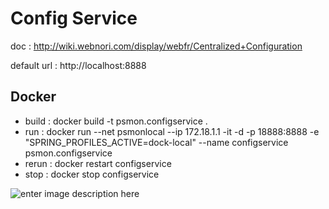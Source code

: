 # Config Service

doc : http://wiki.webnori.com/display/webfr/Centralized+Configuration

default url :  http://localhost:8888


## Docker
* build : docker build -t psmon.configservice .
* run : docker run --net psmonlocal --ip 172.18.1.1 -it -d -p 18888:8888 -e "SPRING_PROFILES_ACTIVE=dock-local" --name configservice psmon.configservice
* rerun : docker restart configservice 
* stop : docker stop configservice


![enter image description here](http://wiki.webnori.com/download/attachments/16646230/image2018-12-2_1-3-50.png?version=1&modificationDate=1543680230673&api=v2)
